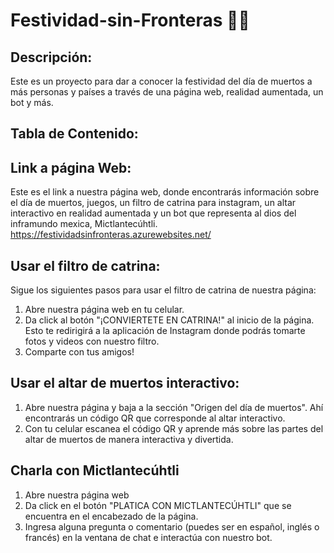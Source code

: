 # Festividad-sin-Fronteras 🎇🎉

## Descripción:
Este es un proyecto para dar a conocer la festividad del día de muertos a más personas y países a través de una página web, realidad aumentada, un bot y más.

## Tabla de Contenido:


## Link a página Web:
Este es el link a nuestra página web, donde encontrarás información sobre el día de muertos, juegos, un filtro de catrina para instagram, un altar interactivo en realidad aumentada y un bot que representa al dios del inframundo mexica, Mictlantecúhtli.
https://festividadsinfronteras.azurewebsites.net/

## Usar el filtro de catrina:
Sigue los siguientes pasos para usar el filtro de catrina de nuestra página:
  1.  Abre nuestra página web en tu celular.
  2.  Da click al botón "¡CONVIERTETE EN CATRINA!" al inicio de la página. Esto te redirigirá a la aplicación de Instagram donde podrás tomarte fotos y videos con nuestro filtro.
  3.  Comparte  con tus amigos!
  
## Usar el altar de muertos interactivo:
  1.  Abre nuestra página y baja a la sección "Origen del día de muertos". Ahí encontrarás un código QR que corresponde al altar interactivo.
  2.  Con tu celular escanea el código QR y aprende más sobre las partes del altar de muertos de manera interactiva y divertida.


## Charla con Mictlantecúhtli
  1.  Abre nuestra página web 
  2.  Da click en el botón "PLATICA CON MICTLANTECÚHTLI" que se encuentra en el encabezado de la página.
  3.  Ingresa alguna pregunta o comentario (puedes ser en español, inglés o francés) en la ventana de chat e interactúa con nuestro bot.
  
